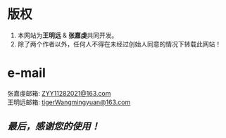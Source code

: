 # 版权

1. 本网站为**王明远** & **张嘉虔**共同开发。
2. 除了两个作者以外，任何人不得在未经过创始人同意的情况下转载此网站！

# e-mail

张嘉虔邮箱: ZYY11282021@163.com      
王明远邮箱: tigerWangmingyuan@163.com      

*最后，感谢您的使用！*
---
